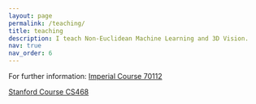 ```yaml
---
layout: page
permalink: /teaching/
title: teaching
description: I teach Non-Euclidean Machine Learning and 3D Vision.
nav: true
nav_order: 6
---
```


For further information:
<a href="https://www.imperial.ac.uk/computing/current-students/courses/70112/">Imperial Course 70112</a>

<a href="https://graphics.stanford.edu/courses/cs468-20-fall/">Stanford Course CS468</a>
